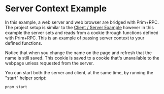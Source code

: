 # Server Context Example

In this example, a web server and web browser are bridged with Prim+RPC. The
project setup is similar to the [Client / Server Example](../02-client-server)
however in this example the server sets and reads from a cookie through
functions defined with Prim+RPC. This is an example of passing server context to
your defined functions.

Notice that when you change the name on the page and refresh that the name is
still saved. This cookie is saved to a cookie that's unavailable to the webpage
unless requested from the server.

You can start both the server and client, at the same time, by running the
"start" helper script:

```zsh
pnpm start
```
